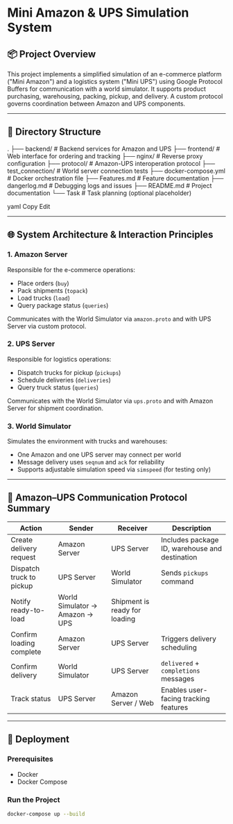 # Mini Amazon & UPS Simulation System

## 📦 Project Overview

This project implements a simplified simulation of an e-commerce platform ("Mini Amazon") and a logistics system ("Mini UPS") using Google Protocol Buffers for communication with a world simulator. It supports product purchasing, warehousing, packing, pickup, and delivery. A custom protocol governs coordination between Amazon and UPS components.

---

## 📁 Directory Structure

.
├── backend/ # Backend services for Amazon and UPS
├── frontend/ # Web interface for ordering and tracking
├── nginx/ # Reverse proxy configuration
├── protocol/ # Amazon-UPS interoperation protocol
├── test_connection/ # World server connection tests
├── docker-compose.yml # Docker orchestration file
├── Features.md # Feature documentation
├── dangerlog.md # Debugging logs and issues
├── README.md # Project documentation
└── Task # Task planning (optional placeholder)

yaml
Copy
Edit

---

## 🌐 System Architecture & Interaction Principles

### 1. Amazon Server

Responsible for the e-commerce operations:
- Place orders (`buy`)
- Pack shipments (`topack`)
- Load trucks (`load`)
- Query package status (`queries`)

Communicates with the World Simulator via `amazon.proto` and with UPS Server via custom protocol.

### 2. UPS Server

Responsible for logistics operations:
- Dispatch trucks for pickup (`pickups`)
- Schedule deliveries (`deliveries`)
- Query truck status (`queries`)

Communicates with the World Simulator via `ups.proto` and with Amazon Server for shipment coordination.

### 3. World Simulator

Simulates the environment with trucks and warehouses:
- One Amazon and one UPS server may connect per world
- Message delivery uses `seqnum` and `ack` for reliability
- Supports adjustable simulation speed via `simspeed` (for testing only)

---

## 🔁 Amazon–UPS Communication Protocol Summary

| Action                   | Sender         | Receiver       | Description |
|--------------------------|----------------|----------------|-------------|
| Create delivery request  | Amazon Server  | UPS Server     | Includes package ID, warehouse and destination |
| Dispatch truck to pickup | UPS Server     | World Simulator| Sends `pickups` command |
| Notify ready-to-load     | World Simulator → Amazon → UPS | Shipment is ready for loading |
| Confirm loading complete | Amazon Server  | UPS Server     | Triggers delivery scheduling |
| Confirm delivery         | World Simulator| UPS Server     | `delivered` + `completions` messages |
| Track status             | UPS Server     | Amazon Server / Web | Enables user-facing tracking features |

---

## 🚀 Deployment

### Prerequisites

- Docker
- Docker Compose

### Run the Project

```bash
docker-compose up --build
